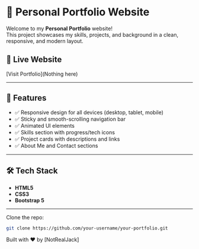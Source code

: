 # 💼 Personal Portfolio Website

Welcome to my **Personal Portfolio** website!  
This project showcases my skills, projects, and background in a clean, responsive, and modern layout.

## 🔗 Live Website

[Visit Portfolio](Nothing here)

---

## 📌 Features

- ✅ Responsive design for all devices (desktop, tablet, mobile)
- ✅ Sticky and smooth-scrolling navigation bar
- ✅ Animated UI elements
- ✅ Skills section with progress/tech icons
- ✅ Project cards with descriptions and links
- ✅ About Me and Contact sections

---

## 🛠️ Tech Stack

- **HTML5**
- **CSS3**
- **Bootstrap 5**

---

Clone the repo:

```bash
git clone https://github.com/your-username/your-portfolio.git
```

Built with ❤️ by [NotRealJack]
